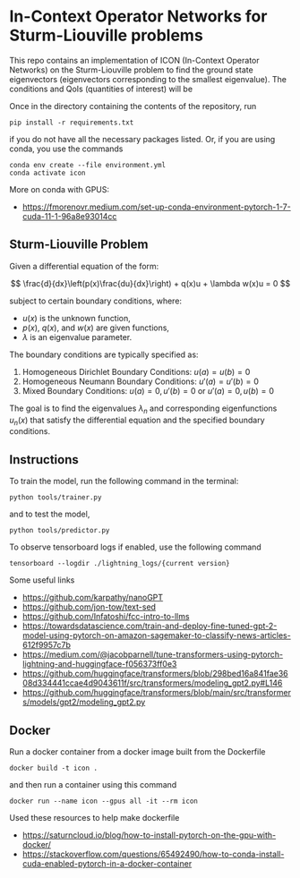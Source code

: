 # In-Context Operator Networks for Sturm-Liouville problems

This repo contains an implementation of ICON (In-Context Operator Networks) on the Sturm-Liouville problem to find the ground state eigenvectors (eigenvectors corresponding to the smallest eigenvalue). The conditions and QoIs (quantities of interest) will be 

Once in the directory containing the contents of the repository, run
```
pip install -r requirements.txt
```
if you do not have all the necessary packages listed. Or, if you are using conda, you use the commands

```
conda env create --file environment.yml
conda activate icon
```

More on conda with GPUS:
 - https://fmorenovr.medium.com/set-up-conda-environment-pytorch-1-7-cuda-11-1-96a8e93014cc

## Sturm-Liouville Problem

Given a differential equation of the form:

$$ \frac{d}{dx}\left(p(x)\frac{du}{dx}\right) + q(x)u + \lambda w(x)u = 0 $$

subject to certain boundary conditions, where:
- $u(x)$ is the unknown function,
- $p(x)$, $q(x)$, and $w(x)$ are given functions,
- $\lambda$ is an eigenvalue parameter.

The boundary conditions are typically specified as:
1. Homogeneous Dirichlet Boundary Conditions: $u(a) = u(b) = 0$
2. Homogeneous Neumann Boundary Conditions: $u'(a) = u'(b) = 0$
3. Mixed Boundary Conditions: $u(a) = 0, \, u'(b) = 0$ or $u'(a) = 0, \, u(b) = 0$

The goal is to find the eigenvalues $\lambda_n$ and corresponding eigenfunctions $u_n(x)$ that satisfy the differential equation and the specified boundary conditions.

## Instructions 

To train the model, run the following command in the terminal:
```
python tools/trainer.py
```

and to test the model, 
```
python tools/predictor.py
```

To observe tensorboard logs if enabled, use the following command
```
tensorboard --logdir ./lightning_logs/{current version}
```

Some useful links
 - https://github.com/karpathy/nanoGPT
 - https://github.com/jon-tow/text-sed
 - https://github.com/Infatoshi/fcc-intro-to-llms
 - https://towardsdatascience.com/train-and-deploy-fine-tuned-gpt-2-model-using-pytorch-on-amazon-sagemaker-to-classify-news-articles-612f9957c7b
 - https://medium.com/@jacobparnell/tune-transformers-using-pytorch-lightning-and-huggingface-f056373ff0e3
 - https://github.com/huggingface/transformers/blob/298bed16a841fae3608d334441ccae4d9043611f/src/transformers/modeling_gpt2.py#L146
 - https://github.com/huggingface/transformers/blob/main/src/transformers/models/gpt2/modeling_gpt2.py
 


## Docker

Run a docker container from a docker image built from the Dockerfile  

```
docker build -t icon .
```

and then run a container using this command

```
docker run --name icon --gpus all -it --rm icon
```

Used these resources to help make dockerfile
 - https://saturncloud.io/blog/how-to-install-pytorch-on-the-gpu-with-docker/
 - https://stackoverflow.com/questions/65492490/how-to-conda-install-cuda-enabled-pytorch-in-a-docker-container

